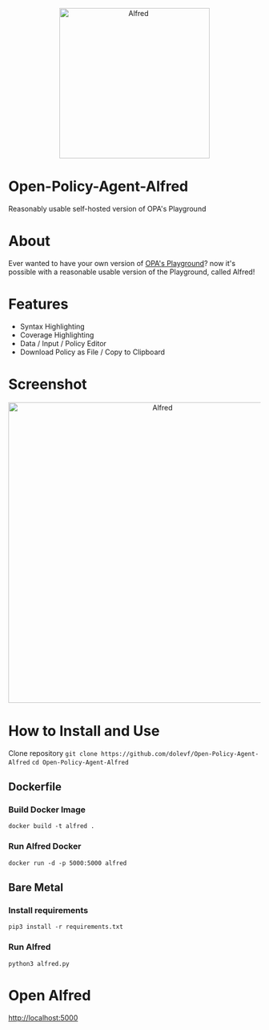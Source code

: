 <p align="center">
  <img src="https://github.com/dolevf/Open-Policy-Agent-Alfred/blob/main/static/images/logo.png?raw=true" width="300px" alt="Alfred"/>
</p>

# Open-Policy-Agent-Alfred
Reasonably usable self-hosted version of OPA's Playground

# About
Ever wanted to have your own version of [OPA's Playground](https://play.openpolicyagent.org)? now it's possible with a reasonable usable version of the Playground, called Alfred!

# Features
- Syntax Highlighting
- Coverage Highlighting
- Data / Input / Policy Editor
- Download Policy as File / Copy to Clipboard

# Screenshot
<p align="center">
  <img src="https://github.com/dolevf/Open-Policy-Agent-Alfred/blob/main/static/images/alfred_view.png?raw=true" width="600px" alt="Alfred"/>
</p>

# How to Install and Use
Clone repository
`git clone https://github.com/dolevf/Open-Policy-Agent-Alfred`
`cd Open-Policy-Agent-Alfred`

## Dockerfile
### Build Docker Image
`docker build -t alfred .`

### Run Alfred Docker
`docker run -d -p 5000:5000 alfred`

## Bare Metal
### Install requirements

`pip3 install -r requirements.txt`

### Run Alfred
`python3 alfred.py`


# Open Alfred
[http://localhost:5000](http://localhost:5000)

